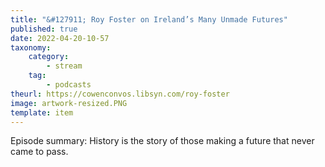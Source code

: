 ```yaml
---
title: "&#127911; Roy Foster on Ireland’s Many Unmade Futures"
published: true
date: 2022-04-20-10-57
taxonomy:
    category:
        - stream
    tag:
        - podcasts
theurl: https://cowenconvos.libsyn.com/roy-foster
image: artwork-resized.PNG
template: item
---
```


Episode summary: History is the story of those making a future that never came to pass.
